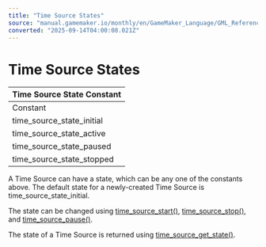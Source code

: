```yaml
---
title: "Time Source States"
source: "manual.gamemaker.io/monthly/en/GameMaker_Language/GML_Reference/Time_Sources/Time_Source_States.htm"
converted: "2025-09-14T04:00:08.021Z"
---
```


# Time Source States

| Time Source State Constant |
| --- |
| Constant | Description | Value |
| time_source_state_initial | The Time Source has not been started yet | 0 |
| time_source_state_active | The Time Source has been started and is counting down | 1 |
| time_source_state_paused | The Time Source is paused | 2 |
| time_source_state_stopped | The Time Source was stopped or it completely expired | 3 |

A Time Source can have a state, which can be any one of the constants above. The default state for a newly-created Time Source is time\_source\_state\_initial.

The state can be changed using [time\_source\_start()](time_source_start.md), [time\_source\_stop()](time_source_stop.md), and [time\_source\_pause()](time_source_pause.md).

The state of a Time Source is returned using [time\_source\_get\_state()](time_source_get_state.md).